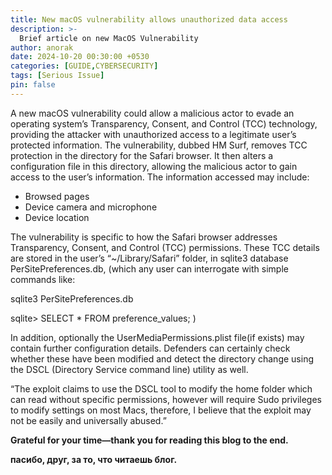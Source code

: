 ```yaml
---
title: New macOS vulnerability allows unauthorized data access
description: >-
  Brief article on new MacOS Vulnerability
author: anorak
date: 2024-10-20 00:30:00 +0530
categories: [GUIDE,CYBERSECURITY]
tags: [Serious Issue]
pin: false
---
```


A new macOS vulnerability could allow a malicious actor to evade an operating system’s Transparency, Consent, and Control (TCC) technology, providing the attacker with unauthorized access to a legitimate user’s protected information. The vulnerability, dubbed HM Surf, removes TCC protection in the directory for the Safari browser. It then alters a configuration file in this directory, allowing the malicious actor to gain access to the user’s information. The information accessed may include: 

  -  Browsed pages
  -  Device camera and microphone 
  -  Device location 


The vulnerability is specific to how the Safari browser addresses Transparency, Consent, and Control (TCC) permissions. These TCC details are stored in the user’s “~/Library/Safari” folder, in sqlite3 database PerSitePreferences.db, (which any user can interrogate with simple commands like: 

sqlite3 PerSitePreferences.db

sqlite> SELECT * FROM preference_values; ) 

In addition, optionally the UserMediaPermissions.plist file(if exists) may contain further configuration details. Defenders can certainly check whether these have been modified and detect the directory change using the DSCL (Directory Service command line) utility as well.

“The exploit claims to use the DSCL tool to modify the home folder which can read without specific permissions, however will require Sudo privileges to modify settings on most Macs, therefore, I believe that the exploit may not be easily and universally abused.”

**Grateful for your time—thank you for reading this blog to the end.**

**пасибо, друг, за то, что читаешь блог.**

